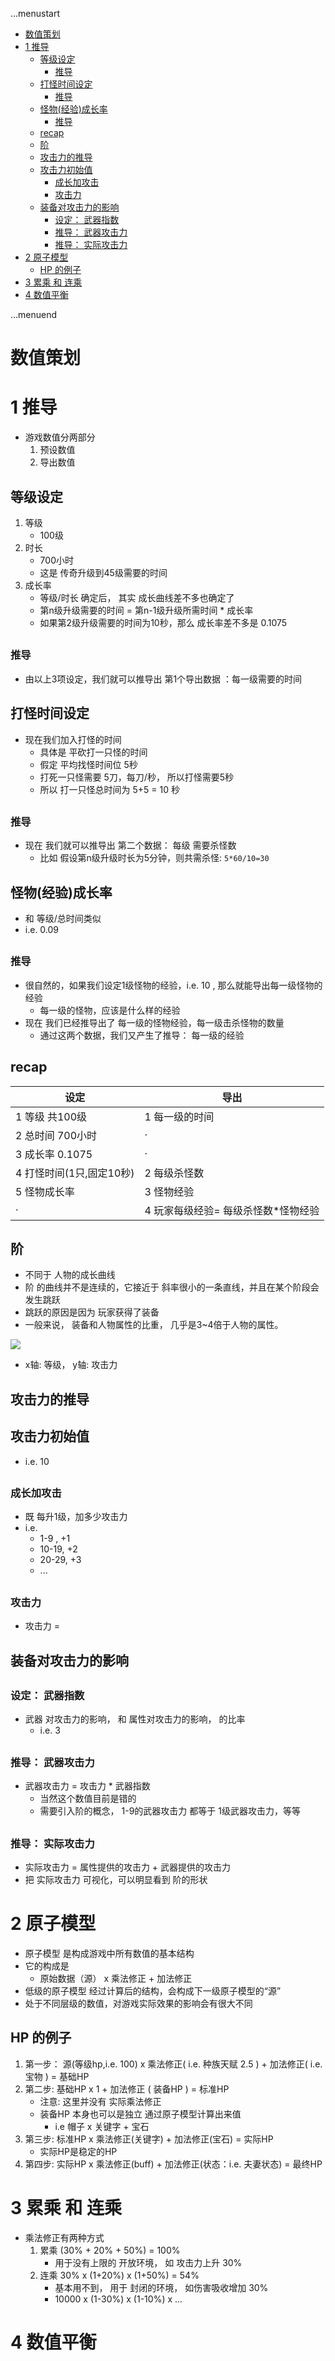 ...menustart

 - [数值策划](#ee71b5860fe16ed9d7081aa4573d4983)
 - [1 推导](#27108c1fb9c619b2b548ff921b2f64ef)
     - [等级设定](#0966744fc91ad92a87f537682519ddf4)
         - [推导](#7c4cb35498753ac438c9063dcfaf9f13)
     - [打怪时间设定](#307965f2bdbb24cfe59640b1662eb2fc)
         - [推导](#7c4cb35498753ac438c9063dcfaf9f13)
     - [怪物(经验)成长率](#f00a4cceac42d0fabe5230abe2e475f0)
         - [推导](#7c4cb35498753ac438c9063dcfaf9f13)
     - [recap](#36b8fd14e8d87c3654bc13fb478dbb6a)
     - [阶](#a92fd252cf6405f4c281364b86db8b1d)
     - [攻击力的推导](#300ab616491340c50b91c8660d03a052)
     - [攻击力初始值](#02bec104c4d0da2c6e184c9f5da744cb)
         - [成长加攻击](#53f16852eb176e3835cb0baf6fecd86f)
         - [攻击力](#067f528338f93bd54a97fd77de8d39b9)
     - [装备对攻击力的影响](#b19cd975442817943b69f851bbd2f032)
         - [设定： 武器指数](#05137a08691c35578723a381fa2b0fa6)
         - [推导： 武器攻击力](#a4550084fb7e525ec6a95852ced5c91a)
         - [推导： 实际攻击力](#f023b7297dc2899d602f37183a29c114)
 - [2 原子模型](#54db5d83d8dffda6369af5fbe484606f)
     - [HP 的例子](#c423fe49cdbe2676db3540f7e53b114e)
 - [3 累乘 和 连乘](#cdd87021f817b62fb21be650edd51137)
 - [4 数值平衡](#691c66cc78dd96b85bcf15797cd25d22)

...menuend


<h2 id="ee71b5860fe16ed9d7081aa4573d4983"></h2>

# 数值策划

<h2 id="27108c1fb9c619b2b548ff921b2f64ef"></h2>

# 1 推导

 - 游戏数值分两部分
    1. 预设数值 
    2. 导出数值

<h2 id="0966744fc91ad92a87f537682519ddf4"></h2>

## 等级设定

 1. 等级 
    - 100级
 2. 时长
    - 700小时
    - 这是 传奇升级到45级需要的时间
 3. 成长率
    - 等级/时长 确定后， 其实 成长曲线差不多也确定了
    - 第n级升级需要的时间 = 第n-1级升级所需时间 * 成长率
    - 如果第2级升级需要的时间为10秒，那么 成长率差不多是 0.1075

<h2 id="7c4cb35498753ac438c9063dcfaf9f13"></h2>

### 推导

 - 由以上3项设定，我们就可以推导出 第1个导出数据 ：每一级需要的时间

<h2 id="307965f2bdbb24cfe59640b1662eb2fc"></h2>

## 打怪时间设定

 - 现在我们加入打怪的时间
    - 具体是 平砍打一只怪的时间
    - 假定 平均找怪时间位 5秒
    - 打死一只怪需要 5刀，每刀/秒， 所以打怪需要5秒
    - 所以 打一只怪总时间为 5+5 = 10 秒

<h2 id="7c4cb35498753ac438c9063dcfaf9f13"></h2>

### 推导

 - 现在 我们就可以推导出 第二个数据： 每级 需要杀怪数
    - 比如 假设第n级升级时长为5分钟，则共需杀怪: `5*60/10=30`
 
<h2 id="f00a4cceac42d0fabe5230abe2e475f0"></h2>

## 怪物(经验)成长率

 - 和 等级/总时间类似
 - i.e.  0.09

<h2 id="7c4cb35498753ac438c9063dcfaf9f13"></h2>

### 推导

 - 很自然的，如果我们设定1级怪物的经验，i.e. 10 , 那么就能导出每一级怪物的经验
    - 每一级的怪物，应该是什么样的经验
 - 现在 我们已经推导出了 每一级的怪物经验，每一级击杀怪物的数量
    - 通过这两个数据，我们又产生了推导： 每一级的经验

<h2 id="36b8fd14e8d87c3654bc13fb478dbb6a"></h2>

## recap

设定 | 导出
--- | --- 
1 等级 共100级 | 1 每一级的时间
2 总时间 700小时 | ·
3 成长率 0.1075| ·
4 打怪时间(1只,固定10秒) | 2 每级杀怪数
5 怪物成长率   |  3 怪物经验
 ·  | 4 玩家每级经验= 每级杀怪数\*怪物经验


<h2 id="a92fd252cf6405f4c281364b86db8b1d"></h2>

## 阶

 - 不同于 人物的成长曲线
 - 阶 的曲线并不是连续的，它接近于 斜率很小的一条直线，并且在某个阶段会发生跳跃
 - 跳跃的原因是因为 玩家获得了装备
 - 一般来说， 装备和人物属性的比重， 几乎是3~4倍于人物的属性。

![](https://raw.githubusercontent.com/mebusy/notes/master/imgs/gameDesing_jie.png)

 - x轴: 等级， y轴: 攻击力


<h2 id="300ab616491340c50b91c8660d03a052"></h2>

## 攻击力的推导

<h2 id="02bec104c4d0da2c6e184c9f5da744cb"></h2>

## 攻击力初始值

 - i.e. 10

<h2 id="53f16852eb176e3835cb0baf6fecd86f"></h2>

### 成长加攻击

 - 既 每升1级，加多少攻击力
 - i.e.
    - 1-9 , +1
    - 10-19, +2
    - 20-29, +3
    - ...

<h2 id="067f528338f93bd54a97fd77de8d39b9"></h2>

### 攻击力

 - 攻击力 = 

<h2 id="b19cd975442817943b69f851bbd2f032"></h2>

## 装备对攻击力的影响

<h2 id="05137a08691c35578723a381fa2b0fa6"></h2>

### 设定： 武器指数

 - 武器 对攻击力的影响， 和 属性对攻击力的影响， 的比率
    - i.e. 3

<h2 id="a4550084fb7e525ec6a95852ced5c91a"></h2>

### 推导： 武器攻击力

 - 武器攻击力 = 攻击力 * 武器指数
    - 当然这个数值目前是错的
    - 需要引入阶的概念， 1-9的武器攻击力 都等于 1级武器攻击力，等等

<h2 id="f023b7297dc2899d602f37183a29c114"></h2>

### 推导： 实际攻击力

 - 实际攻击力 = 属性提供的攻击力 + 武器提供的攻击力
 - 把 实际攻击力 可视化，可以明显看到 阶的形状


<h2 id="54db5d83d8dffda6369af5fbe484606f"></h2>

# 2 原子模型

 - 原子模型 是构成游戏中所有数值的基本结构
 - 它的构成是
    - 原始数据（源） x 乘法修正 + 加法修正
 - 低级的原子模型 经过计算后的结构，会构成下一级原子模型的“源”
 - 处于不同层级的数值，对游戏实际效果的影响会有很大不同

<h2 id="c423fe49cdbe2676db3540f7e53b114e"></h2>

## HP 的例子

 1. 第一步： 源(等级hp,i.e. 100) x 乘法修正( i.e. 种族天赋 2.5 ) + 加法修正( i.e. 宝物 )  = 基础HP
 2. 第二步:  基础HP x 1 + 加法修正 (  装备HP ) = 标准HP
    - 注意: 这里并没有 实际乘法修正
    - 装备HP 本身也可以是独立 通过原子模型计算出来值
        - i.e 帽子 x 关键字 + 宝石
 3. 第三步: 标准HP x 乘法修正(关键字) + 加法修正(宝石) = 实际HP
    - 实际HP是稳定的HP
 4. 第四步: 实际HP x 乘法修正(buff) + 加法修正(状态：i.e. 夫妻状态) = 最终HP


<h2 id="cdd87021f817b62fb21be650edd51137"></h2>

# 3 累乘 和 连乘

 - 乘法修正有两种方式
    1. 累乘  (30% + 20% + 50%) = 100%
        - 用于没有上限的 开放环境， 如 攻击力上升 30%
    2. 连乘  30% x (1+20%) x (1+50%) = 54%
        - 基本用不到， 用于 封闭的环境， 如伤害吸收增加 30%
        - 10000 x (1-30%) x (1-10%) x ...

<h2 id="691c66cc78dd96b85bcf15797cd25d22"></h2>

# 4 数值平衡












